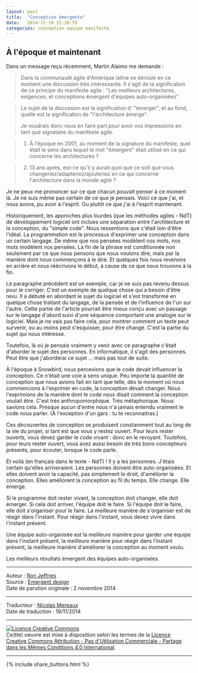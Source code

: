 ```yaml
---
layout: post
title:  "Conception émergente"
date:   2014-11-19 21:20:55
categories: conception equipe manifeste
---
```


## À l'époque et maintenant

Dans un message reçu récemment, Martin Alaimo me demande :

> Dans la communauté agile d'Amérique latine se déroule en ce moment une discussion très intéressante. Il s'agit de la signification de ce principe du manifeste agile : "Les meilleurs architectures, exigences, et conceptions émergent d'équipes auto-organisées".  

> Le sujet de la discussion est la signification d' "émerger", et au fond, quelle est la signification de "l'architecture émerge".

> Je voudrais donc vous en faire part pour avoir vos impressions en tant que signataire du manifeste agile.

> 1. À l'époque en  2001, au moment de la signature du manifeste, quel était le sens dans lequel le mot "émergent" était utilisé en ce qui concerne les architectures ?

> 2. 13 ans après, est-ce qu'il y aurait quoi que ce soit que vous changeriez/adapteriez/ajouteriez en ce qui concerne l'architecture dans la monde agile ?

Je ne peux me prononcer sur ce que chacun pouvait penser à ce moment là. Je ne suis même pas certain de ce que je pensais. Voici ce que j'ai, et nous avons, pu avoir à l'esprit. Ou plutôt ce que j'ai à l'esprit maintenant.

Historiquement, les approches plus lourdes (que les méthodes agiles - NdT) de développement logiciel ont inclues une séparation entre l'architecture et la conception, du "simple code". Nous ressentions que c'était loin d'être l'idéal. La programmation est le processus d'exprimer une conception dans un certain langage. De même que nos pensées modèlent nos mots, nos mots modèlent nos pensées. La fin de la phrase est conditionnée non seulement par ce que nous pensons que nous voulons dire, mais par la manière dont nous commençons à le dire. Et quelques fois nous revenons en arrière et nous réécrivons le début, à cause de ce que nous trouvons à la fin.

Le paragraphe précédent est un exemple, car je ne suis pas revenu dessus pour le corriger. C'est un exemple de quelque chose qui a besoin d'être revu. Il a débuté en abordant le sujet du logiciel et s'est transformé en quelque chose traitant du langage, de la pensée et de l'influence de l'un sur l'autre. Cette partie de l'article pourrait être mieux conçu avec un passage sur le langage d'abord suivi d'une séquence comportant une analogie sur le logiciel. Mais je ne vais pas faire cela, pour montrer comment un texte peut survenir, ou au moins peut s'esquisser, pour être changé. C'est la partie du sujet qui nous intéresse.

Toutefois, là où je pensais vraiment y venir avec ce paragraphe c'était d'aborder le sujet des personnes. En informatique, il s'agit des personnes. Peut être que j'aborderai ce sujet ... mais pas tout de suite.

À l'époque à Snowbird, nous percevions que le code devait influencer la conception. Ce n'était une voie à sens unique. Peu importe la quantité de conception que nous avions fait en tant que telle, dès le moment où nous commencions à l'exprimer en code, la conception devait changer. Nous l'exprimions de la manière dont le code nous disait comment la conception voulait être. C'est très anthropomorphique. Trés métaphorique. Nous savions cela. Presque aucun d'entre nous n'a jamais entendu vraiment le code nous parler. (À l'exception d'un gars : tu te reconnaitras.)

Ces découvertes de conception se produisent constamment tout au long de la vie du projet, si tant est que vous y restez ouvert. Pour leurs rester ouverts, vous devez garder le code vivant : donc en le revoyant. Toutefois, pour leurs rester ouvert, vous avez aussi besoin de très bons concepteurs présents, pour écouter, lorsque le code parle.

Et voilà (en français dans le texte - NdT) ! Il y a les personnes. J'étais certain qu'elles arriveraient. Les personnes doivent être auto-organisées. Et elles doivent avoir la capacité, pas simplement le droit, d'améliorer la conception. Elles améliorent la conception au fil du temps. Elle change. Elle émerge.

Si le programme doit rester vivant, la conception doit changer, elle doit émerger. Si cela doit arriver, l'équipe doit le faire. Si l'équipe doit le faire, elle doit s'organiser pour le faire. La meilleure manière de s'organiser est de réagir dans l'instant. Pour réagir dans l'instant, vous devez vivre dans l'instant présent.

Une équipe auto-organisée est la meilleure manière pour garder une équipe dans l'instant présent, la meilleure manière pour réagir dans l'instant présent, la meilleure manière d'améliorer la conception au moment voulu.

Les meilleurs résultats émergent des équipes auto-organisées.

---
Auteur : [Ron Jeffries](http://www.xprogramming.com/)  
Source : [Emergent design](http://xprogramming.com/articles/emergent-design/)  
Date de parution originale : 2 novembre 2014  

---
Traducteur : [Nicolas Mereaux](http://www.les-traducteurs-agiles.org/traducteurs/)  
Date de traduction : 19/11/2014  

---

<a rel="license" href="http://creativecommons.org/licenses/by-nc-sa/4.0/"><img alt="Licence Creative Commons" style="border-width:0" src="http://i.creativecommons.org/l/by-nc-sa/4.0/88x31.png" /></a><br />Ce(tte) oeuvre est mise à disposition selon les termes de la <a rel="license" href="http://creativecommons.org/licenses/by-nc-sa/4.0/">Licence Creative Commons Attribution - Pas d'Utilisation Commerciale - Partage dans les Mêmes Conditions 4.0 International</a>.

---

{% include share_buttons.html %}
